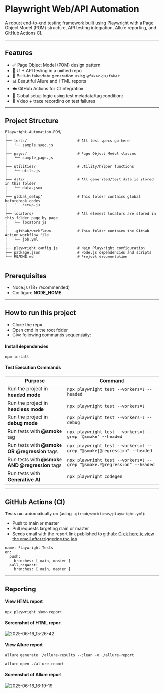 # Playwright Web/API Automation
A robust end-to-end testing framework built using [Playwright](https://playwright.dev) with a Page Object Model (POM) structure, API testing integration, Allure reporting, and GitHub Actions CI.

---

## Features

- ✅ Page Object Model (POM) design pattern
- 📲 UI + API testing in a unified repo
- 🧪 Built-in fake data generation using `@faker-js/faker`
- 📊 Beautiful Allure and HTML reports
- ☁️ GitHub Actions for CI integration
- 🧠 Global setup logic using test metadata/tag conditions
- 🎥 Video + trace recording on test failures

---
## Project Structure
```
Playwright-Automation-POM/
│
├── tests/                       # All test specs go here
│   └── sample.spec.js
│
├── pages/                       # Page Object Model classes
│   └── sample_page.js
│
├── utilities/                   # Utility/helper functions
│   └── utils.js
│
├── data/                        # All generated/test data is stored in this folder
│   └── data.json
│
├── global_setup/                # This folder contains global beforehook codes
│   └── setup.js
|
├── locators/                    # All element locators are stored in this folder page by page
│   └── locators.js
|
|── .github/workflows            # This folder contains the Github Action workflow file
│   └── job.yml
|
├── playwright.config.js         # Main Playwright configuration
├── package.json                 # Node.js dependencies and scripts
└── README.md                    # Project documentation


```
## Prerequisites
- Node.js (18+ recommended)
- Configure **NODE_HOME**
---
## How to run this project
* Clone the repo
* Open cmd in the root folder
* Give following commands sequentially:
#### Install dependencies 
```
npm install
```
#### Test Execution Commands

| Purpose                                | Command                                                                 |
|----------------------------------------|-------------------------------------------------------------------------|
| Run the project in **headed mode**     | ```npx playwright test --workers=1 --headed```                              |
| Run the project in **headless mode**   | `npx playwright test --workers=1`                                       |
| Run the project in **debug mode**      | `npx playwright test --workers=1 --debug`                               |
| Run tests with **@smoke** tag          | `npx playwright test --workers=1 --grep '@smoke' --headed`             |
| Run tests with **@smoke OR @regression** tags | `npx playwright test --workers=1 --grep "@smoke\|@regression" --headed` |
| Run tests with **@smoke AND @regression** tags | `npx playwright test --workers=1 --grep "@smoke.*@regression" --headed` |
| Run tests with **Generative AI** | `npx playwright codegen` |
---
## GitHub Actions (CI)
Tests run automatically on (using ```.github/workflows/playwright.yml```):
- Push to main or master
- Pull requests targeting main or master
- Sends email with the report link published to github: [Click here to view the email after triggering the job](https://www.mailinator.com/v4/public/inboxes.jsp?to=demoblaze_playwright)
```
name: Playwright Tests
on:
  push:
    branches: [ main, master ]
  pull_request:
    branches: [ main, master ]
```
---
## Reporting
#### View HTML report
```
npx playwright show-report
```
#### Screenshot of HTML report
![2025-06-16_15-26-42](https://github.com/user-attachments/assets/68712d23-5604-4f28-957c-f49123802879)
#### View Allure report
```
allure generate ./allure-results --clean -o ./allure-report
```
```
allure open ./allure-report
```
#### Screenshot of Allure report
![2025-06-16_16-19-19](https://github.com/user-attachments/assets/cf18c138-875b-4c47-9d40-9b12a5fd018a)

